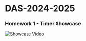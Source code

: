 # DAS-2024-2025

### Homework 1 - Timer Showcase
[![Showcase Video](https://i.vimeocdn.com/video/1028118675_640.jpg)](https://vimeo.com/1028118675)

